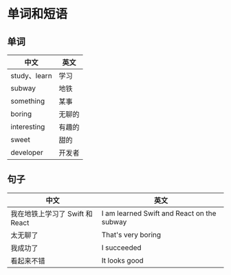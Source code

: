# 单词和短语

## 单词

| 中文         | 英文   |
| ------------ | ------ |
| study、learn | 学习   |
| subway       | 地铁   |
| something    | 某事   |
| boring       | 无聊的 |
| interesting  | 有趣的 |
| sweet        | 甜的   |
| developer    | 开发者 |

## 句子

| 中文                            | 英文                                       |
| ------------------------------- | ------------------------------------------ |
| 我在地铁上学习了 Swift 和 React | I am learned Swift and React on the subway |
| 太无聊了                        | That's very boring                         |
| 我成功了                        | I succeeded                                |
| 看起来不错                      | It looks good                              |
